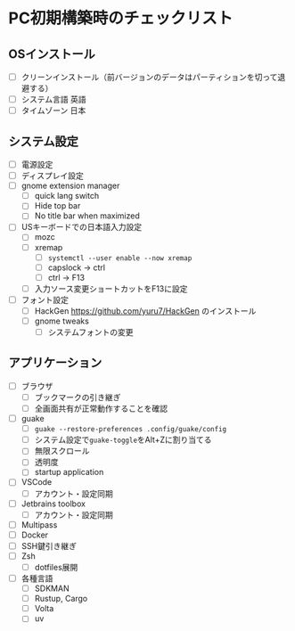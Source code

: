 # PC初期構築時のチェックリスト

## OSインストール

- [ ] クリーンインストール（前バージョンのデータはパーティションを切って退避する）
- [ ] システム言語 英語
- [ ] タイムゾーン 日本

## システム設定

- [ ] 電源設定
- [ ] ディスプレイ設定
- [ ] gnome extension manager
    - [ ] quick lang switch
    - [ ] Hide top bar
    - [ ] No title bar when maximized
- [ ] USキーボードでの日本語入力設定
    - [ ] mozc
    - [ ] xremap
        - [ ] `systemctl --user enable --now xremap`
        - [ ] capslock -> ctrl
        - [ ] ctrl -> F13
    - [ ] 入力ソース変更ショートカットをF13に設定
- [ ] フォント設定
    - [ ] HackGen https://github.com/yuru7/HackGen のインストール
    - [ ] gnome tweaks
        - [ ] システムフォントの変更

## アプリケーション

- [ ] ブラウザ
    - [ ] ブックマークの引き継ぎ
    - [ ] 全画面共有が正常動作することを確認
- [ ] guake
    - [ ] `guake --restore-preferences .config/guake/config`
    - [ ] システム設定で`guake-toggle`をAlt+Zに割り当てる
    - [ ] 無限スクロール
    - [ ] 透明度
    - [ ] startup application
- [ ] VSCode
    - [ ] アカウント・設定同期
- [ ] Jetbrains toolbox
    - [ ] アカウント・設定同期
- [ ] Multipass
- [ ] Docker
- [ ] SSH鍵引き継ぎ
- [ ] Zsh
    - [ ] dotfiles展開
- [ ] 各種言語
    - [ ] SDKMAN
    - [ ] Rustup, Cargo
    - [ ] Volta
    - [ ] uv